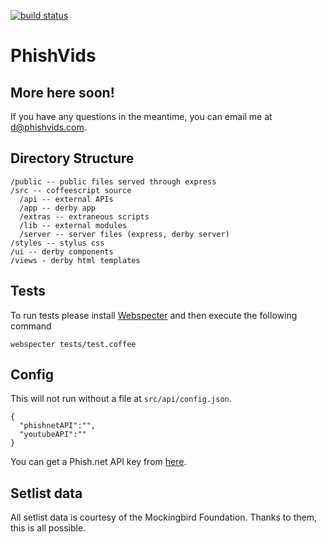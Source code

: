 [![build status](https://secure.travis-ci.org/switz/phishvids.png)](http://travis-ci.org/switz/phishvids)

# PhishVids

## More here soon!
If you have any questions in the meantime, you can email me at d@phishvids.com.

## Directory Structure
	/public -- public files served through express
	/src -- coffeescript source
 	  /api -- external APIs
	  /app -- derby app
	  /extras -- extraneous scripts
	  /lib -- external modules
	  /server -- server files (express, derby server)
	/styles -- stylus css
	/ui -- derby components
	/views - derby html templates

## Tests
To run tests please install [Webspecter](https://github.com/jgonera/webspecter) and then execute the following command

    webspecter tests/test.coffee

## Config
This will not run without a file at `src/api/config.json`.

	{
	  "phishnetAPI":"",
	  "youtubeAPI":""
	}

You can get a Phish.net API key from [here](http://api.phish.net/).

## Setlist data
All setlist data is courtesy of the Mockingbird Foundation. Thanks to them, this is all possible.
